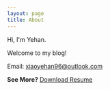 ```yaml
---
layout: page
title: About
---
```



Hi, I'm Yehan.

Welcome to my blog!

Email: xiaoyehan96@outlook.com


**See More?** [Download Resume](http://okkrf0epo.bkt.clouddn.com/%E8%82%96%E6%99%94%E6%99%97-%E5%89%8D%E7%AB%AF%E5%AE%9E%E4%B9%A0-%E5%AE%81%E6%B3%A2%E8%AF%BA%E4%B8%81%E6%B1%89%E5%A4%A7%E5%AD%A6.pdf)

